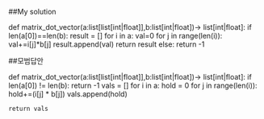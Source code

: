 ##My solution

def matrix_dot_vector(a:list[list[int|float]],b:list[int|float])-> list[int|float]:
	if len(a[0])==len(b):
		result = []
		for i in a:
			val=0
			for j in range(len(i)):
				val+=i[j]*b[j]
			result.append(val)
		return result
	else:
		return -1


  ##모범답안

  def matrix_dot_vector(a:list[list[int|float]],b:list[int|float])-> list[int|float]:
    if len(a[0]) != len(b):
        return -1
    vals = []
    for i in a:
        hold = 0
        for j in range(len(i)):
            hold+=(i[j] * b[j])
        vals.append(hold)

    return vals
